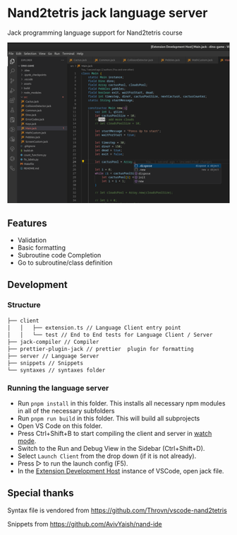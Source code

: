 # Nand2tetris jack language server

Jack programming language support for Nand2tetris course

![Screenshot from 2024-10-16 21-29-36.png](docs/Screenshot%20from%202024-10-16%2021-29-36.png)

## Features
- Validation
- Basic formatting 
- Subroutine code Completion
- Go to subroutine/class definition


## Development

### Structure

```.
├── client
│   │   ├── extension.ts // Language Client entry point
│   │   └── test // End to End tests for Language Client / Server
├── jack-compiler // Compiler
├── prettier-plugin-jack // prettier  plugin for formatting
├── server // Language Server
├── snippets // Snippets
└── syntaxes // syntaxes folder
```

### Running the language server

- Run `pnpm install` in this folder. This installs all necessary npm modules in all of the necessary subfolders
- Run `pnpm run build` in this folder. This will build all subprojects
- Open VS Code on this folder.
- Press Ctrl+Shift+B to start compiling the client and server in [watch mode](https://code.visualstudio.com/docs/editor/tasks#:~:text=The%20first%20entry%20executes,the%20HelloWorld.js%20file.).
- Switch to the Run and Debug View in the Sidebar (Ctrl+Shift+D).
- Select `Launch Client` from the drop down (if it is not already).
- Press ▷ to run the launch config (F5).
- In the [Extension Development Host](https://code.visualstudio.com/api/get-started/your-first-extension#:~:text=Then%2C%20inside%20the%20editor%2C%20press%20F5.%20This%20will%20compile%20and%20run%20the%20extension%20in%20a%20new%20Extension%20Development%20Host%20window.) instance of VSCode, open jack file.

## Special thanks
Syntax file is vendored from  https://github.com/Throvn/vscode-nand2tetris

Snippets from https://github.com/AvivYaish/nand-ide
